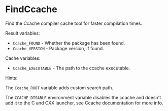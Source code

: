 # FindCcache

Find the Ccache compiler cache tool for faster compilation times.

Result variables:

* `Ccache_FOUND` - Whether the package has been found.
* `Ccache_VERSION` - Package version, if found.

Cache variables:

* `Ccache_EXECUTABLE` - The path to the ccache executable.

Hints:

The `Ccache_ROOT` variable adds custom search path.

The `CCACHE_DISABLE` environment variable disables the ccache and doesn't add it
to the C and CXX launcher, see Ccache documentation for more info.
